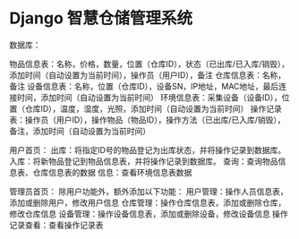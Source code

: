 # Django 智慧仓储管理系统

数据库：

物品信息表：名称，价格，数量，位置（仓库ID），状态（已出库/已入库/销毁），添加时间（自动设置为当前时间），操作员（用户ID），备注
仓库信息表：名称，备注
设备信息表：名称，位置（仓库ID），设备SN，IP地址，MAC地址，最后连接时间，添加时间（自动设置为当前时间）
环境信息表：采集设备（设备ID），位置（仓库ID），温度，湿度，光照，添加时间（自动设置为当前时间）
操作记录表：操作员（用户ID），操作物品（物品ID），操作方法（已出库/已入库/销毁），备注，添加时间（自动设置为当前时间）

用户首页：
出库：将指定ID号的物品登记为出库状态，并将操作记录到数据库。
入库：将新物品登记到物品信息表，并将操作记录到数据库。
查询：查询物品信息表、仓库信息表的数据
信息：查看环境信息表数据

管理员首页：
除用户功能外，额外添加以下功能：
用户管理：操作人员信息表，添加或删除用户，修改用户信息
仓库管理：操作仓库信息表，添加或删除仓库，修改仓库信息
设备管理：操作设备信息表，添加或删除设备，修改设备信息
操作记录查看：查看操作记录表